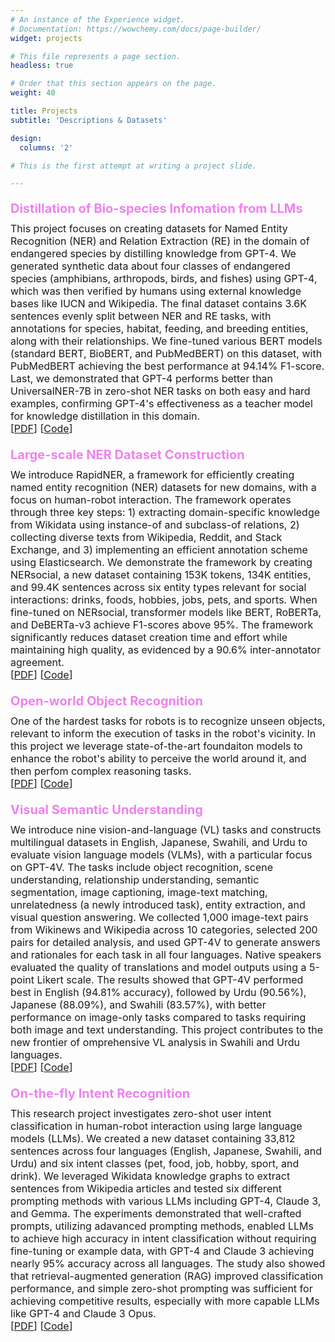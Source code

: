 ```yaml
---
# An instance of the Experience widget.
# Documentation: https://wowchemy.com/docs/page-builder/
widget: projects

# This file represents a page section.
headless: true

# Order that this section appears on the page.
weight: 40

title: Projects
subtitle: 'Descriptions & Datasets'

design:
  columns: '2'

# This is the first attempt at writing a project slide.

---
```


<style> 

.project-title {
   margin-bottom: 5px;
   margin-top: 20px;  /* Space above each section */
   font-size: 20px;
   font-weight: bold;
   color: violet;   /* violet appeared beautiful on the page */ 
}

.project-details {
   margin-bottom: 10px;
   margin-top: 10px;  /* Space above each section */
   font-size: 16px;
}
</style>


<h4 class="project-title">Distillation of Bio-species Infomation from LLMs</h4>

<div class='project-details'>
This project focuses on creating datasets for Named Entity Recognition (NER) and Relation Extraction (RE) in the domain of endangered species by distilling knowledge from GPT-4. We generated synthetic data about four classes of endangered species (amphibians, arthropods, birds, and fishes) using GPT-4, which was then verified by humans using external knowledge bases like IUCN and Wikipedia. The final dataset contains 3.6K sentences evenly split between NER and RE tasks, with annotations for species, habitat, feeding, and breeding entities, along with their relationships. We fine-tuned various BERT models (standard BERT, BioBERT, and PubMedBERT) on this dataset, with PubMedBERT achieving the best performance at 94.14% F1-score. Last, we demonstrated that GPT-4 performs better than UniversalNER-7B in zero-shot NER tasks on both easy and hard examples, confirming GPT-4's effectiveness as a teacher model for knowledge distillation in this domain. <br>
[<a href="https://arxiv.org/abs/2403.15430">PDF</a>] [<a href="https://github.com/jatuhurrra/DistillationBiospeciesLLM/">Code</a>]
</div>

<h4 class="project-title">Large-scale NER Dataset Construction</h4>

<div class='project-details'>
We introduce RapidNER, a framework for efficiently creating named entity recognition (NER) datasets for new domains, with a focus on human-robot interaction. The framework operates through three key steps: 1) extracting domain-specific knowledge from Wikidata using instance-of and subclass-of relations, 2) collecting diverse texts from Wikipedia, Reddit, and Stack Exchange, and 3) implementing an efficient annotation scheme using Elasticsearch. We demonstrate the framework by creating NERsocial, a new dataset containing 153K tokens, 134K entities, and 99.4K sentences across six entity types relevant for social interactions: drinks, foods, hobbies, jobs, pets, and sports. When fine-tuned on NERsocial, transformer models like BERT, RoBERTa, and DeBERTa-v3 achieve F1-scores above 95%. The framework significantly reduces dataset creation time and effort while maintaining high quality, as evidenced by a 90.6% inter-annotator agreement.   <br>
[<a href="https://arxiv.org/abs/6029236">PDF</a>] [<a href="https://github.com/jatuhurrra/rapidner">Code</a>] 
</div>

<h4 class="project-title">Open-world Object Recognition</h4>

<div class='project-details'>
One of the hardest tasks for robots is to recognize unseen objects, relevant to inform the execution of tasks in the robot's vicinity. In this project we leverage state-of-the-art foundaiton models to enhance the robot's ability to perceive the world around it, and then perfom complex reasoning tasks.    <br>
[<a href="https://arxiv.org/abs/6029236">PDF</a>] [<a href="https://github.com/jatuhurrra/OpenPerception">Code</a>] 
</div>

<h4 class="project-title">Visual Semantic Understanding</h4>

<div class='project-details'>
We introduce nine vision-and-language (VL) tasks and constructs multilingual datasets in English, Japanese, Swahili, and Urdu to evaluate vision language models (VLMs), with a particular focus on GPT-4V. The tasks include object recognition, scene understanding, relationship understanding, semantic segmentation, image captioning, image-text matching, unrelatedness (a newly introduced task), entity extraction, and visual question answering. We collected 1,000 image-text pairs from Wikinews and Wikipedia across 10 categories, selected 200 pairs for detailed analysis, and used GPT-4V to generate answers and rationales for each task in all four languages. Native speakers evaluated the quality of translations and model outputs using a 5-point Likert scale. The results showed that GPT-4V performed best in English (94.81% accuracy), followed by Urdu (90.56%), Japanese (88.09%), and Swahili (83.57%), with better performance on image-only tasks compared to tasks requiring both image and text understanding. This project contributes to the new frontier of omprehensive VL analysis in Swahili and Urdu languages.   <br>
[<a href="https://arxiv.org/abs/xxxxxxxx">PDF</a>] [<a href="https://github.com/jatuhurrra/VisualSemanticUnderstanding">Code</a>] 
</div>

<h4 class="project-title">On-the-fly Intent Recognition</h4>

<div class='project-details'>
This research project investigates zero-shot user intent classification in human-robot interaction using large language models (LLMs). We created a new dataset containing 33,812 sentences across four languages (English, Japanese, Swahili, and Urdu) and six intent classes (pet, food, job, hobby, sport, and drink). We leveraged Wikidata knowledge graphs to extract sentences from Wikipedia articles and tested six different prompting methods with various LLMs including GPT-4, Claude 3, and Gemma. The experiments demonstrated that well-crafted prompts, utilizing adavanced prompting methods, enabled LLMs to achieve high accuracy in intent classification without requiring fine-tuning or example data, with GPT-4 and Claude 3 achieving nearly 95% accuracy across all languages. The study also showed that retrieval-augmented generation (RAG) improved classification performance, and simple zero-shot prompting was sufficient for achieving competitive results, especially with more capable LLMs like GPT-4 and Claude 3 Opus.  <br>
[<a href="https://arxiv.org/abs/xxxxxxxx">PDF</a>] [<a href="https://github.com/jatuhurrra/VisualSemanticUnderstanding">Code</a>] 
</div>